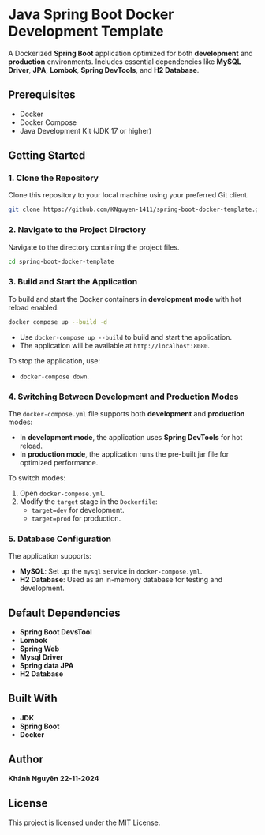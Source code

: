 # Java Spring Boot Docker Development Template

A Dockerized **Spring Boot** application optimized for both **development** and **production** environments. Includes essential dependencies like **MySQL Driver**, **JPA**, **Lombok**, **Spring DevTools**, and **H2 Database**.

## Prerequisites

- Docker
- Docker Compose
- Java Development Kit (JDK 17 or higher)

## Getting Started

### 1. Clone the Repository

Clone this repository to your local machine using your preferred Git client.

```bash
git clone https://github.com/KNguyen-1411/spring-boot-docker-template.git
```

### 2. Navigate to the Project Directory

Navigate to the directory containing the project files.

```bash
cd spring-boot-docker-template
```

### 3. Build and Start the Application

To build and start the Docker containers in **development mode** with hot reload enabled:

```bash
docker compose up --build -d
```

- Use `docker-compose up --build` to build and start the application.
- The application will be available at `http://localhost:8080`.

To stop the application, use:

- `docker-compose down`.

### 4. Switching Between Development and Production Modes

The `docker-compose.yml` file supports both **development** and **production** modes:

- In **development mode**, the application uses **Spring DevTools** for hot reload.
- In **production mode**, the application runs the pre-built jar file for optimized performance.

To switch modes:

1. Open `docker-compose.yml`.
2. Modify the `target` stage in the `Dockerfile`:
   - `target=dev` for development.
   - `target=prod` for production.

### 5. Database Configuration

The application supports:

- **MySQL**: Set up the `mysql` service in `docker-compose.yml`.
- **H2 Database**: Used as an in-memory database for testing and development.

## Default Dependencies

- **Spring Boot DevsTool**
- **Lombok**
- **Spring Web**
- **Mysql Driver**
- **Spring data JPA**
- **H2 Database**

## Built With

- **JDK**
- **Spring Boot**
- **Docker**

## Author

**Khánh Nguyên**
**22-11-2024**

## License

This project is licensed under the MIT License.
